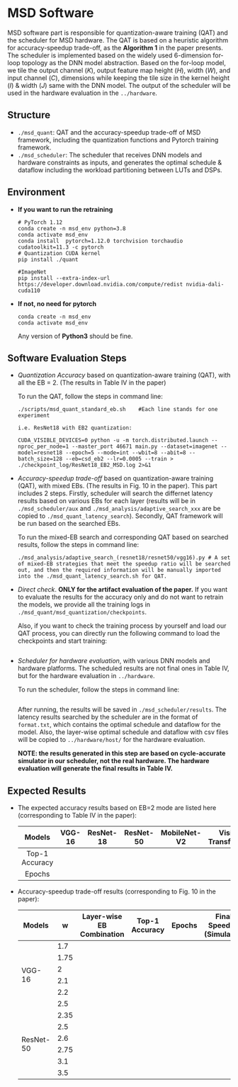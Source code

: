 # MSD Software
MSD software part is responsible for quantization-aware training (QAT) and the scheduler for MSD hardware. The QAT is based on a heuristic algorithm for accuracy-speedup trade-off, as the **Algorithm 1** in the paper presents. The scheduler is implemented based on the widely used 6-dimension for-loop topology as the DNN model abstraction. Based on the for-loop model, we tile the output channel ($K$), output feature map height ($H$), width ($W$), and input channel ($C$), dimensions while keeping the tile size in the kernel height ($I$) \& width ($J$) same with the DNN model. The output of the scheduler will be used in the hardware evaluation in the `../hardware`.

## Structure
* `./msd_quant`: QAT and the accuracy-speedup trade-off of MSD framework, including the quantization functions and Pytorch training framework.
* `./msd_scheduler`: The scheduler that receives DNN models and hardware constraints as inputs, and generates the optimal schedule & dataflow including the workload partitioning between LUTs and DSPs.

## Environment

- **If you want to run the retraining**

    ```
    # PyTorch 1.12
    conda create -n msd_env python=3.8 
    conda activate msd_env
    conda install  pytorch=1.12.0 torchvision torchaudio cudatoolkit=11.3 -c pytorch
    # Quantization CUDA kernel
    pip install ./quant

    #ImageNet
    pip install --extra-index-url https://developer.download.nvidia.com/compute/redist nvidia-dali-cuda110
    ```

- **If not, no need for pytorch**

    ```
    conda create -n msd_env
    conda activate msd_env
    ```

    Any version of **Python3** should be fine.

## Software Evaluation Steps
- *Quantization Accuracy* based on quantization-aware training (QAT), with all the EB = 2. (The results in Table IV in the paper)

    To run the QAT, follow the steps in command line:
    ```
    ./scripts/msd_quant_standard_eb.sh    #Each line stands for one experiment 
    
    i.e. ResNet18 with EB2 quantization:
    
    CUDA_VISIBLE_DEVICES=0 python -u -m torch.distributed.launch --nproc_per_node=1 --master_port 46671 main.py --dataset=imagenet --model=resnet18 --epoch=5 --mode=int --wbit=8 --abit=8 --batch_size=128 --eb=csd_eb2 --lr=0.0005 --train > ./checkpoint_log/ResNet18_EB2_MSD.log 2>&1

    ```

- *Accuracy-speedup trade-off* based on quantization-aware training (QAT), with mixed EBs. (The results in Fig. 10 in the paper). This part includes 2 steps. Firstly, scheduler will search the differnet latency results based on various EBs for each layer (results will be in `./msd_scheduler/aux` and `./msd_analysis/adaptive_search_xxx` are be copied to `./msd_quant_latency_search`). Secondly, QAT framework will be run based on the searched EBs.

    To run the mixed-EB search and corresponding QAT based on searched results, follow the steps in command line:
    ```
    ./msd_analysis/adaptive_search_(resnet18/resnet50/vgg16).py # A set of mixed-EB strategies that meet the speedup ratio will be searched out, and then the required information will be manually imported into the ./msd_quant_latency_search.sh for QAT.

    ```

- *Direct check*. **ONLY for the artifact evaluation of the paper.** If you want to evaluate the results for the accuracy only and do not want to retrain the models, we provide all the training logs in `./msd_quant/msd_quantization/checkpoints`. 

    Also, if you want to check the training process by yourself and load our QAT process, you can directly run the following command to load the checkpoints and start training:
    ```

    ```

- *Scheduler for hardware evaluation*, with various DNN models and hardware platforms. The scheduled results are not final ones in Table IV, but for the hardware evaluation in `../hardware`.

    To run the scheduler, follow the steps in command line:
    ```

    ```

    After running, the results will be saved in `./msd_scheduler/results`. The latency results searched by the scheduler are in the format of `format.txt`, which contains the optimal schedule and dataflow for the model. Also, the layer-wise optimal schedule and dataflow with csv files will be copied to `../hardware/host/` for the hardware evaluation.

    **NOTE: the results generated in this step are based on cycle-accurate simulator in our scheduler, not the real hardware. The hardware evaluation will generate the final results in Table IV.**

## Expected Results
- The expected accuracy results based on EB=2 mode are listed here (corresponding to Table IV in the paper):

    | Models | VGG-16 | ResNet-18 | ResNet-50 | MobileNet-V2 | Vision Transformer |
    |:---:|:---:|:---:|:---:|:---:|:---:|
    | Top-1 Accuracy |  |  |  |  |  |
    | Epochs |  |  |  |  |  |

- Accuracy-speedup trade-off results (corresponding to Fig. 10 in the paper):

    <table>
    <thead>
    <tr>
        <th>Models</th>
        <th>w</th>
        <th>Layer-wise EB<br>Combination</th>
        <th>Top-1 Accuracy</th>
        <th>Epochs</th>
        <th>Final Speedup<br>(Simulator)</th>
    </tr>
    </thead>
    <tbody>
    <tr>
        <td rowspan="6">VGG-16</td>
        <td>1.7</td>
        <td></td>
        <td></td>
        <td></td>
        <td></td>
    </tr>
    <tr>
        <td>1.75</td>
        <td></td>
        <td></td>
        <td></td>
        <td></td>
    </tr>
    <tr>
        <td>2</td>
        <td></td>
        <td></td>
        <td></td>
        <td></td>
    </tr>
    <tr>
        <td>2.1</td>
        <td></td>
        <td></td>
        <td></td>
        <td></td>
    </tr>
    <tr>
        <td>2.2</td>
        <td></td>
        <td></td>
        <td></td>
        <td></td>
    </tr>
    <tr>
        <td>2.5</td>
        <td></td>
        <td></td>
        <td></td>
        <td></td>
    </tr>
    <tr>
        <td rowspan="6">ResNet-50</td>
        <td>2.35</td>
        <td></td>
        <td></td>
        <td></td>
        <td></td>
    </tr>
    <tr>
        <td>2.5</td>
        <td></td>
        <td></td>
        <td></td>
        <td></td>
    </tr>
    <tr>
        <td>2.6</td>
        <td></td>
        <td></td>
        <td></td>
        <td></td>
    </tr>
    <tr>
        <td>2.75</td>
        <td></td>
        <td></td>
        <td></td>
        <td></td>
    </tr>
    <tr>
        <td>3.1</td>
        <td></td>
        <td></td>
        <td></td>
        <td></td>
    </tr>
    <tr>
        <td>3.5</td>
        <td></td>
        <td></td>
        <td></td>
        <td></td>
    </tr>
    </tbody>